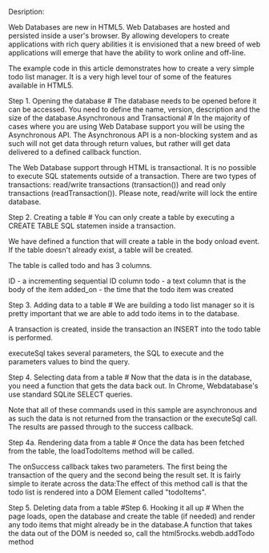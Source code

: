 Desription:

Web Databases are new in HTML5. Web Databases are hosted and persisted inside a user's browser. By allowing developers to create applications with rich query abilities it is envisioned that a new breed of web applications will emerge that have the ability to work online and off-line.

The example code in this article demonstrates how to create a very simple todo list manager. It is a very high level tour of some of the features available in HTML5.

Step 1. Opening the database #
The database needs to be opened before it can be accessed.
You need to define the name, version, description and the size of the database.Asynchronous and Transactional #
In the majority of cases where you are using Web Database support you will be using the Asynchronous API. The Asynchronous API is a non-blocking system and as such will not get data through return values, but rather will get data delivered to a defined callback function.

The Web Database support through HTML is transactional. It is no possible to execute SQL statements outside of a transaction. There are two types of transactions: read/write transactions (transaction()) and read only transactions (readTransaction()). Please note, read/write will lock the entire database.

Step 2. Creating a table #
You can only create a table by executing a CREATE TABLE SQL statemen inside a transaction.

We have defined a function that will create a table in the body onload event. If the table doesn't already exist, a table will be created.

The table is called todo and has 3 columns.

ID - a incrementing sequential ID column
todo - a text column that is the body of the item
added_on - the time that the todo item was created


Step 3. Adding data to a table #
We are building a todo list manager so it is pretty important that we are able to add todo items in to the database.

A transaction is created, inside the transaction an INSERT into the todo table is performed.

executeSql takes several parameters, the SQL to execute and the parameters values to bind the query.

Step 4. Selecting data from a table #
Now that the data is in the database, you need a function that gets the data back out. In Chrome, Webdatabase's use standard SQLite SELECT queries.

Note that all of these commands used in this sample are asynchronous and as such the data is not returned from the transaction or the executeSql call. The results are passed through to the success callback.

Step 4a. Rendering data from a table #
Once the data has been fetched from the table, the loadTodoItems method will be called.

The onSuccess callback takes two parameters. The first being the transaction of the query and the second being the result set. It is fairly simple to iterate across the data:The effect of this method call is that the todo list is rendered into a DOM Element called "todoItems".

Step 5. Deleting data from a table #Step 6. Hooking it all up #
When the page loads, open the database and create the table (if needed) and render any todo items that might already be in the database.A function that takes the data out of the DOM is needed so, call the html5rocks.webdb.addTodo method
